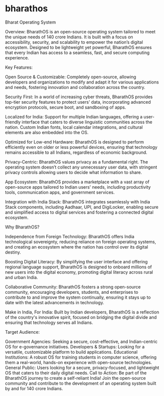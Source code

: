 # bharathos
Bharat Operating System

Overview: BharathOS is an open-source operating system tailored to meet the unique needs of 140 crore Indians. It is built with a focus on accessibility, security, and scalability to empower the nation’s digital ecosystem. Designed to be lightweight yet powerful, BharathOS ensures that every Indian has access to a seamless, fast, and secure computing experience.

Key Features:

Open Source & Customizable: Completely open-source, allowing developers and organizations to modify and adapt it for various applications and needs, fostering innovation and collaboration across the country.

Security First: In a world of increasing cyber threats, BharathOS provides top-tier security features to protect users' data, incorporating advanced encryption protocols, secure boot, and sandboxing of apps.

Localized for India: Support for multiple Indian languages, offering a user-friendly interface that caters to diverse linguistic communities across the nation. Custom Indian fonts, local calendar integrations, and cultural elements are also embedded into the OS.

Optimized for Low-end Hardware: BharathOS is designed to perform efficiently even on older or less powerful devices, ensuring that technology remains accessible to all Indians, regardless of economic background.

Privacy-Centric: BharathOS values privacy as a fundamental right. The operating system doesn’t collect any unnecessary user data, with stringent privacy controls allowing users to decide what information to share.

App Ecosystem: BharathOS provides a marketplace with a vast array of open-source apps tailored to Indian users' needs, including productivity tools, communication apps, and government services.

Integration with India Stack: BharathOS integrates seamlessly with India Stack components, including Aadhaar, UPI, and DigiLocker, enabling secure and simplified access to digital services and fostering a connected digital ecosystem.

Why BharathOS?

Independence from Foreign Technology: BharathOS offers India technological sovereignty, reducing reliance on foreign operating systems, and creating an ecosystem where the nation has control over its digital destiny.

Boosting Digital Literacy: By simplifying the user interface and offering regional language support, BharathOS is designed to onboard millions of new users into the digital economy, promoting digital literacy across rural and urban India.

Collaborative Community: BharathOS fosters a strong open-source community, encouraging developers, students, and enterprises to contribute to and improve the system continually, ensuring it stays up to date with the latest advancements in technology.

Make in India, For India: Built by Indian developers, BharathOS is a reflection of the country's innovative spirit, focused on bridging the digital divide and ensuring that technology serves all Indians.

Target Audience:

Government Agencies: Seeking a secure, cost-effective, and Indian-centric OS for e-governance initiatives.
Developers & Startups: Looking for a versatile, customizable platform to build applications.
Educational Institutions: A robust OS for training students in computer science, offering them a real-world, hands-on experience with open-source technologies.
General Public: Users looking for a secure, privacy-focused, and lightweight OS that caters to their daily digital needs.
Call to Action: Be part of the BharathOS journey to create a self-reliant India! Join the open-source community and contribute to the development of an operating system built by and for 140 crore Indians.


